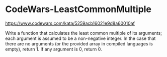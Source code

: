 # CodeWars-LeastCommonMultiple

https://www.codewars.com/kata/5259acb16021e9d8a60010af

Write a function that calculates the least common multiple of its arguments; each argument is assumed to be a non-negative integer. In the case that there are no arguments (or the provided array in compiled languages is empty), return 1. If any argument is 0, return 0.
